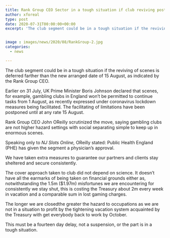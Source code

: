 ```yaml
---
title: Rank Group CEO Sector in a tough situation if club reviving postponed further
author: xforeal 
type: post
date: 2020-07-31T00:00:00+00:00
excerpt: 'The club segment could be in a tough situation if the reviving of scenes is deferred farther than the new arranged date of 15 August, as indicated by the Rank Group CEO '


image : images/news/2020/08/RankGroup-2.jpg
categories:
  - news

---
```

The club segment could be in a tough situation if the reviving of scenes is deferred farther than the new arranged date of 15 August, as indicated by the Rank Group CEO. 

Earlier on 31 July, UK Prime Minister Boris Johnson declared that scenes, for example, gambling clubs in England won&#8217;t be permitted to continue tasks from 1 August, as recently expressed under coronavirus lockdown measures being facilitated. The facilitating of limitations have been postponed until at any rate 15 August. 

Rank Group CEO John OReilly scrutinized the move, saying gambling clubs are not higher hazard settings with social separating simple to keep up in enormous scenes. 

Speaking only to _NJ Slots Online,_ OReilly stated: Public Health England (PHE) has given the segment a physician&#8217;s approval. 

We have taken extra measures to guarantee our partners and clients stay sheltered and secure consistently. 

The cover approach taken to club did not depend on science. It doesn&#8217;t have all the earmarks of being taken on financial grounds either as, notwithstanding the 1.5m ($1.97m) misfortunes we are encountering for consistently we stay shut, this is costing the Treasury about 2m every week in vacation and a comparable sum in lost gaming charges. 

The longer we are closedthe greater the hazard to occupations as we are not in a situation to profit by the tightening vacation system acquainted by the Treasury with get everybody back to work by October. 

This must be a fourteen day delay, not a suspension, or the part is in a tough situation.